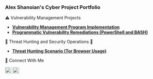 ### Alex Shanoian's Cyber Project Portfolio

<!-- I'm passionate about cybersecurity and love tackling complex challenges through hands-on projects. From vulnerability management to threat detection, these projects allow me to dive deep into the ever-evolving landscape of cybersecurity. Please feel free to check them out and see the work I’ve put into enhancing security operations and processes!
-->

⚠️ Vulnerability Management Projects
- **[Vulnerability Management Program Implementation](https://github.com/alexshanoian/vulnerability-management-program)**
- **[Programmatic Vulnerability Remediations (PowerShell and BASH)](https://github.com/alexshanoian/programmatic-vulnerability-remediations)**


🏹 Threat Hunting and Security Operations 🎯
- **[Threat Hunting Scenario (Tor Browser Usage)](https://github.com/alexshanoian/threat-hunting-scenario-tor)**


🤝 Connect With Me 

[<img align="left" alt="___________ | LinkedIn" width="22px" src="https://cdn.jsdelivr.net/npm/simple-icons@v3/icons/linkedin.svg" />][linkedin]
[<img align="left" alt="___________ | Instagram" width="22px" src="https://cdn.jsdelivr.net/npm/simple-icons@3.13.0/icons/gmail.svg" />][email]

[linkedin]: https://www.linkedin.com/in/ashanoian/
[email]: mailto:alexshanoian@gmail.com
